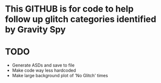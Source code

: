 # This GITHUB is for code to help follow up glitch categories identified by Gravity Spy

# TODO
* Generate ASDs and save to file
* Make code way less hardcoded
* Make large background plot of 'No Glitch' times
